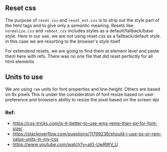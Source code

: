 ## Reset css
The purpose of `reset.css` and `reset_ext.css` is to strip out the style part of the html tags and to give 
only a *semantic* meaning. 
Resets like `normalize.css` and `reboot.css` includes styles as a default/fallback/base style.
Here in our use, we are not using reset.css as a fallback/default style. in this case we are resorting to the browser's style itself

For extendend resets, we are going to find them at element level and paste them here with refs. There was no 
one file that did reset perfectly for all html elements


## Units to use
We are using `rem` units for font properties and line-height. Others are based on 8x pixels
This is under the consideration of font resize based on user preference and browsers ability to resize the 
pixel based on the screen dpi

### Ref:
- https://css-tricks.com/is-it-better-to-use-ems-rems-than-px-for-font-size/ 
- https://stackoverflow.com/questions/11799236/should-i-use-px-or-rem-value-units-in-my-css
- https://www.youtube.com/watch?v=alG-UwRWV_U
